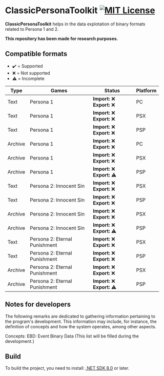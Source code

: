 # ClassicPersonaToolkit [![MIT License](https://img.shields.io/badge/license-MIT-blue.svg?style=flat)](https://choosealicense.com/licenses/mit/)

**ClassicPersonaToolkit** helps in the data explotation of binary formats related to Persona 1 and 2.

**This repository has been made for research purposes.**

## Compatible formats

- :heavy_check_mark: = Supported
- :x: = Not supported
- :warning: = Incomplete

<!-- prettier-ignore -->
| Type | Games | Status | Platform |
| ------ | ------ | ------ | ------ |
| Text | Persona 1 | **Import:** :x: **Export:** :x: | PC |
| Text | Persona 1 | **Import:** :x: **Export:** :x: | PSX |
| Text | Persona 1 | **Import:** :x: **Export:** :x: | PSP |
| Archive | Persona 1 | **Import:** :x: **Export:** :x: | PC |
| Archive | Persona 1 | **Import:** :x: **Export:** :x: | PSX |
| Archive | Persona 1 | **Import:** :x: **Export:** :warning: | PSP |
| Text | Persona 2: Innocent Sin | **Import:** :x: **Export:** :x: | PSX |
| Text | Persona 2: Innocent Sin | **Import:** :x: **Export:** :x: | PSP |
| Archive | Persona 2: Innocent Sin | **Import:** :x: **Export:** :x: | PSX |
| Archive | Persona 2: Innocent Sin | **Import:** :x: **Export:** :warning: | PSP |
| Text | Persona 2: Eternal Punishment | **Import:** :x: **Export:** :x: | PSX |
| Text | Persona 2: Eternal Punishment | **Import:** :x: **Export:** :x: | PSP |
| Archive | Persona 2: Eternal Punishment | **Import:** :x: **Export:** :x: | PSX |
| Archive | Persona 2: Eternal Punishment | **Import:** :x: **Export:** :warning: | PSP |

## Notes for developers

The following remarks are dedicated to gathering information pertaining to the program's development.
This information may include, for instance, the definition of concepts and how the system operates, among other aspects.

Concepts:
EBD: Event Binary Data
(This list will be filled during the development.)

## Build

To build the project, you need to install: [.NET SDK 8.0](https://dotnet.microsoft.com/download) or later.
